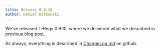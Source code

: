 ```yaml
---
title: Release 0.9.10
author: Daniel Wilkowski
---
```


We've released T-Regx 0.9.10, where we delivered what we described in previous blog post.

As always, everything is described in [ChangeLog.md] on github.

[ChangeLog.md]: https://github.com/T-Regx/T-Regx/blob/master/ChangeLog.md
